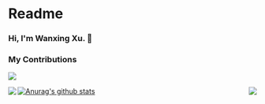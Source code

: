 # Readme

### Hi, I'm Wanxing Xu. 👋

### My Contributions
![](https://raw.githubusercontent.com/xuwanxing/xuwanxing/main/assets/github-contribution-grid-snake.svg)

<img align="left" src="https://github-readme-stats.vercel.app/api?username=xuwanxing&show_icons=true&hide_border=true">
<img align="right" src="https://github-readme-stats.vercel.app/api/top-langs/?username=xuwanxing&hide_border=true">

[![Anurag's github stats](https://github-readme-stats.vercel.app/api?username=xuwanxing "![Anurag's github stats")](https://github.com/anuraghazra/github-readme-stats)
